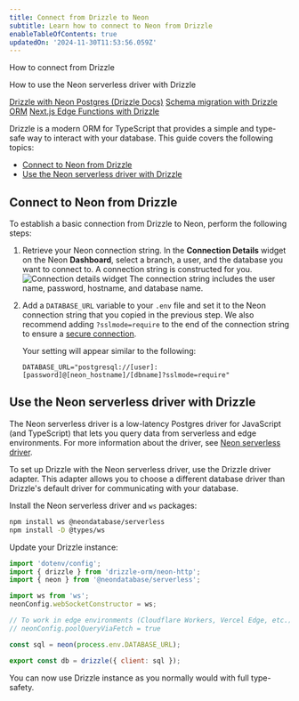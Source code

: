 ```yaml
---
title: Connect from Drizzle to Neon
subtitle: Learn how to connect to Neon from Drizzle
enableTableOfContents: true
updatedOn: '2024-11-30T11:53:56.059Z'
---
```


<InfoBlock>
<DocsList title="What you will learn:">
<p>How to connect from Drizzle</p>
<p>How to use the Neon serverless driver with Drizzle</p>
</DocsList>

<DocsList title="Related resources" theme="docs">
  <a href="https://orm.drizzle.team/docs/tutorials/drizzle-with-neon">Drizzle with Neon Postgres (Drizzle Docs)</a>
  <a href="/docs/guides/drizzle-migrations">Schema migration with Drizzle ORM</a>
</DocsList>

<DocsList title="Source code" theme="repo">
  <a href="https://github.com/neondatabase/examples/tree/main/with-nextjs-drizzle-edge">Next.js Edge Functions with Drizzle</a>
</DocsList>

</InfoBlock>

Drizzle is a modern ORM for TypeScript that provides a simple and type-safe way to interact with your database. This guide covers the following topics:

- [Connect to Neon from Drizzle](#connect-to-neon-from-drizzle)
- [Use the Neon serverless driver with Drizzle](#use-the-neon-serverless-driver-with-drizzle)

## Connect to Neon from Drizzle

To establish a basic connection from Drizzle to Neon, perform the following steps:

1. Retrieve your Neon connection string. In the **Connection Details** widget on the Neon **Dashboard**, select a branch, a user, and the database you want to connect to. A connection string is constructed for you.
   ![Connection details widget](/docs/connect/connection_details.png)
   The connection string includes the user name, password, hostname, and database name.

2. Add a `DATABASE_URL` variable to your `.env` file and set it to the Neon connection string that you copied in the previous step. We also recommend adding `?sslmode=require` to the end of the connection string to ensure a [secure connection](/docs/connect/connect-securely).

   Your setting will appear similar to the following:

   ```text shouldWrap
   DATABASE_URL="postgresql://[user]:[password]@[neon_hostname]/[dbname]?sslmode=require"
   ```

## Use the Neon serverless driver with Drizzle

The Neon serverless driver is a low-latency Postgres driver for JavaScript (and TypeScript) that lets you query data from serverless and edge environments. For more information about the driver, see [Neon serverless driver](/docs/serverless/serverless-driver).

To set up Drizzle with the Neon serverless driver, use the Drizzle driver adapter. This adapter allows you to choose a different database driver than Drizzle's default driver for communicating with your database.

Install the Neon serverless driver and `ws` packages:

```bash
npm install ws @neondatabase/serverless
npm install -D @types/ws
```

Update your Drizzle instance:

```javascript
import 'dotenv/config';
import { drizzle } from 'drizzle-orm/neon-http';
import { neon } from '@neondatabase/serverless';

import ws from 'ws';
neonConfig.webSocketConstructor = ws;

// To work in edge environments (Cloudflare Workers, Vercel Edge, etc.), enable querying over fetch
// neonConfig.poolQueryViaFetch = true

const sql = neon(process.env.DATABASE_URL);

export const db = drizzle({ client: sql });
```

You can now use Drizzle instance as you normally would with full type-safety.

<NeedHelp/>
